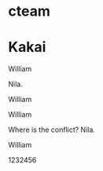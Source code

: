# cteam

Kakai
=======
William

Nila.

William

William

Where is the conflict?
Nila.

William

1232456

